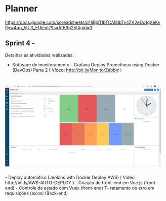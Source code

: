 # Planner

https://docs.google.com/spreadsheets/d/1iBjzTlbTCAl8IbTy4ZK2eDo1gXeKv9yw4qn_5Ui3_EU/edit?ts=5f69525f#gid=0

## Sprint 4 - 

Detalhar as atividades realizadas:

- Software de monitoramento - Grafana Deploy Prometheus using Docker (DevOps) Parte 2 ( Vídeo: http://bit.ly/MonitorZabbix )
<h1 align="center">
    <img alt="GoBarber" src="/imagem/zabbix_home.png" />
</h1>
- Deploy automático (Jenkins with Docker Deploy AWS) ( Vídeo: http://bit.ly/AWS-AUTO-DEPLOY )
- Criação de front-end em Vue.js (front-end)
- Controle de estado com Vuex (front-end)
T- ratamento de erro em requisições (axios) (Back-end)
